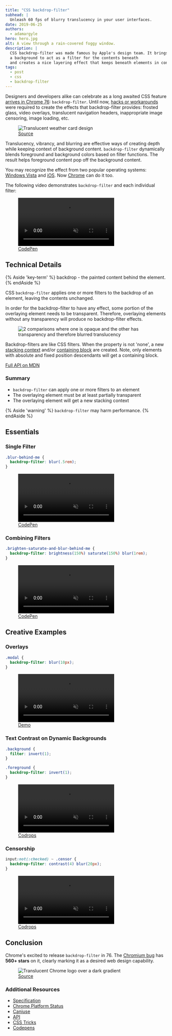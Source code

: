 ```yaml
---
title: "CSS backdrop-filter"
subhead: |
  Unleash 60 fps of blurry translucency in your user interfaces.
date: 2019-06-25
authors:
  - adamargyle
hero: hero.jpg
alt: A view through a rain-covered foggy window.
description: |
  CSS backdrop-filter was made famous by Apple's design team. It brings
  a background to act as a filter for the contents beneath
  and creates a nice layering effect that keeps beneath elements in context.
tags:
  - post
  - css
  - backdrop-filter
---
```


Designers and developers alike can celebrate as a long awaited CSS feature [arrives in Chrome 76](https://www.chromestatus.com/feature/5679432723333120): `backdrop-filter`. Until now, [hacks or workarounds](https://stackoverflow.com/questions/38145368/css-workaround-to-backdrop-filter) were required to create the effects that backdrop-filter provides: frosted glass, video overlays, translucent navigation headers, inappropriate image censoring, image loading, etc.

<figure class="w-figure w-figure--center">
  <img src="https://storage.googleapis.com/web-dev-assets/backdrop-filter/weather_app.jpg" alt="Translucent weather card design">
  <figcaption class="w-figcaption">
    <a href="https://dribbble.com/shots/733714-Weather-App?list=tags&tag=android" target="_blank">Source</a>
  </figcaption>
</figure>

Translucency, vibrancy, and blurring are effective ways of creating depth while keeping context of background content. `backdrop-filter` dynamically blends foreground and background colors based on filter functions. The result helps foreground content pop off the background content.

You may recognize the effect from two popular operating systems: [Windows Vista](https://i.kinja-img.com/gawker-media/image/upload/s--9RLXARU4--/c_scale,dpr_2.0,f_auto,fl_progressive,q_80,w_800/trgz8yivyyqrpcnwscu5.png) and [iOS](https://static.businessinsider.com/image/51fd2822eab8eae16e00000b-750.jpg). Now [Chrome](https://www.chromestatus.com/feature/5679432723333120) can do it too.

The following video demonstrates `backdrop-filter` and each individual filter:

<figure class="w-figure w-figure--fullbleed">
  <video controls autoplay loop muted class="w-screenshot">
    <source src="https://storage.googleapis.com/web-dev-assets/backdrop-filter/backdrop_filter-kitchen_sink.mp4" type="video/mp4">
  </video>
  <figcaption class="w-figcaption w-figcaption--fullbleed">
    <a href="https://codepen.io/robinrendle/pen/LmzLEL" target="_blank">CodePen</a>
  </figcaption>
</figure>


## Technical Details
{% Aside 'key-term' %}
  backdrop - the painted content behind the element.
{% endAside %}

CSS `backdrop-filter` applies one or more filters to the backdrop of an element, leaving the contents unchanged.

In order for the backdrop-filter to have any effect, some portion of the overlaying element needs to be transparent. Therefore, overlaying elements without any transparency will produce no backdrop-filter effects.

<figure class="w-figure w-figure--center">
  <img src="https://storage.googleapis.com/web-dev-assets/backdrop-filter/backdrop-filter.png" alt="2 comparisons where one is opaque and the other has transparency and therefore blurred translucency">
</figure>

Backdrop-filters are like CSS filters. When the property is not 'none', a new [stacking context](https://www.w3.org/TR/CSS21/zindex.html) and/or [containing block](https://developer.mozilla.org/en-US/docs/Web/CSS/Containing_block) are created. Note, only elements with absolute and fixed position descendants will get a containing block.

<div>
  <a href="https://developer.mozilla.org/en-US/docs/Web/CSS/backdrop-filter" target="_blank" class="w-button w-button--secondary w-button--with-icon" data-icon="school">
    Full API on MDN
  </a>
</div>

### Summary
- `backdrop-filter` can apply one or more filters to an element
- The overlaying element must be at least partially transparent
- The overlaying element will get a new stacking context

{% Aside 'warning' %}
`backdrop-filter` may harm performance.
{% endAside %}


## Essentials

### Single Filter

```css
.blur-behind-me {
  backdrop-filter: blur(.5rem);
}
```

<figure class="w-figure">
  <video controls autoplay loop muted class="w-screenshot">
    <source src="https://storage.googleapis.com/web-dev-assets/backdrop-filter/backdrop_filter-rgb.mp4" type="video/mp4">
  </video>
  <figcaption class="w-figcaption">
    <a href="https://codepen.io/netsi1964/pen/JqBLPK" target="_blank">CodePen</a>
  </figcaption>
</figure>

### Combining Filters

```css
.brighten-saturate-and-blur-behind-me {
  backdrop-filter: brightness(150%) saturate(150%) blur(1rem);
}
```

<figure class="w-figure">
  <video controls autoplay loop muted class="w-screenshot">
    <source src="https://storage.googleapis.com/web-dev-assets/backdrop-filter/backdrop_filter-ambient_blur.mp4" type="video/mp4">
  </video>
  <figcaption class="w-figcaption">
    <a href="https://codepen.io/pepf/pen/GqZkdj" target="_blank">CodePen</a>
  </figcaption>
</figure>


## Creative Examples

### Overlays

```css
.modal {
  backdrop-filter: blur(10px);
}
```

<figure class="w-figure">
  <video controls autoplay loop muted class="w-screenshot">
    <source src="https://storage.googleapis.com/web-dev-assets/backdrop-filter/backdrop_filter-modal.mp4" type="video/mp4">
  </video>
  <figcaption class="w-figcaption">
    <a href="https://mfreed7.github.io/backdrop-filter-feature/examples/scrollable.html" target="_blank">Demo</a>
  </figcaption>
</figure>

### Text Contrast on Dynamic Backgrounds

```css
.background {
  filter: invert(1);
}

.foreground {
  backdrop-filter: invert(1);
}
```

<figure class="w-figure">
  <video controls autoplay loop muted class="w-screenshot">
    <source src="https://storage.googleapis.com/web-dev-assets/backdrop-filter/backdrop_filter-invert_color.mp4" type="video/mp4">
  </video>
  <figcaption class="w-figcaption">
    <a href="https://tympanus.net/codrops-playground/huijing/Qqpwg5Iy/editor" target="_blank">Codrops</a>
  </figcaption>
</figure>

### Censorship

```css
input:not(:checked) ~ .censor {
  backdrop-filter: contrast(4) blur(20px);
}
```

<figure class="w-figure">
  <video controls autoplay loop muted class="w-screenshot">
    <source src="https://storage.googleapis.com/web-dev-assets/backdrop-filter/backdrop_filter-censorship.mp4" type="video/mp4">
  </video>
  <figcaption class="w-figcaption">
    <a href="https://tympanus.net/codrops-playground/huijing/6cZVcORz/editor" target="_blank">Codrops</a>
  </figcaption>
</figure>


## Conclusion
Chrome's excited to release `backdrop-filter` in 76. The [Chromium bug](https://crbug.com/497522) has **560+ stars** on it, clearly marking it as a desired web design capability.

<figure class="w-figure">
  <img src="https://storage.googleapis.com/web-dev-assets/backdrop-filter/translucent-chrome.png" alt="Translucent Chrome logo over a dark gradient">
  <figcaption class="w-figcaption">
    <a href="https://dribbble.com/shots/1224915-Roundaque-Icons-Closeup-Chrome" target="_blank">Source</a>
  </figcaption>
</figure>

### Additional Resources
- [Specification](https://drafts.fxtf.org/filter-effects-2/#BackdropFilterProperty)
- [Chrome Platform Status](https://www.chromestatus.com/feature/5679432723333120)
- [Caniuse](http://caniuse.com/#feat=css-backdrop-filter)
- [API](https://developer.mozilla.org/en-US/docs/Web/CSS/backdrop-filter)
- [CSS Tricks](https://css-tricks.com/the-backdrop-filter-css-property/)
- [Codepens](https://codepen.io/tag/backdrop-filter/#)
